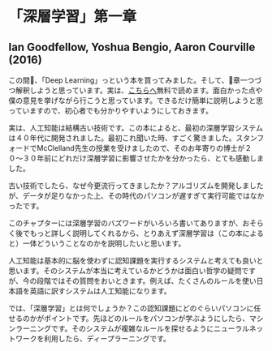 # 「深層学習」第一章
## Ian Goodfellow, Yoshua Bengio, Aaron Courville (2016)

この間、「Deep Learning」っという本を買ってみました。そして、章一つづつ解釈しようと思っています。実は、[こちらへ](http://www.deeplearningbook.org/)無料で読めます。面白かった点や僕の意見を挙げながら行こうと思っています。できるだけ簡単に説明しようと思っていますので、初心者でも分かりやすいようにしておきます。

実は、人工知能は結構古い技術です。この本によると、最初の深層学習システムは４０年代に開発されました。最初これ聞いた時、すごく驚きました。スタンフォードでMcClelland先生の授業を受けましたので、そのお年寄りの博士が２０〜３０年前にどれだけ深層学習に影響させたかを分かったら、とても感動しました。

古い技術でしたら、なぜ今更流行ってきましたか？アルゴリズムを開発しましたが、データが足りなかった上、その時代のパソコンが遅すぎて実行可能ではなかったです。

このチャプターには深層学習のバズワードがいろいろ書いてありますが、おそらく後でもっと詳しく説明してくれるから、とりあえず深層学習は（この本によると）一体どういうことなのかを説明したいと思います。

人工知能は基本的に脳を使わずに認知課題を実行するシステムと考えても良いと思います。そのシステムが本当に考えているかどうかは面白い哲学の疑問ですが、今の段階ではその質問をおいときます。例えば、たくさんのルールを使い日本語を英語に訳すシステムは人工知能になります。

では、「深層学習」とは何でしょうか？この認知課題にどのぐらいパソコンに任せるのかがポイントです。先ほどのルールをパソコンが学ぶようにしたら、マシンラーニングです。そのシステムが複雑なルールを探せるようにニューラルネットワークを利用したら、ディープラーニングです。
